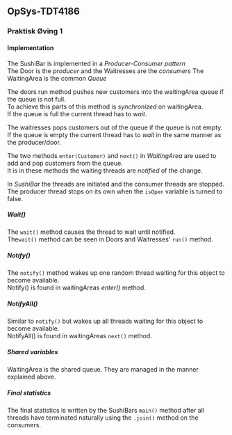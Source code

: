 ## OpSys-TDT4186
### Praktisk Øving 1  
#### Implementation
The SushiBar is implemented in a *Producer-Consumer pattern*  
The Door is the *producer*  and the Waitresses are the *consumers*
The WaitingArea is the common *Queue*

The doors run method pushes new customers into the waitingArea queue if the queue is not full.  
To achieve this parts of this method is *synchronized* on waitingArea.  
If the queue is full the current thread has to *wait*.  
   
The waitresses pops customers out of the queue if the queue is not empty.  
If the queue is empty the current thread has to *wait* in the same manner as the producer/door.

The two methods `enter(Customer)` and `next()` in *WaitingArea* are used to add and pop customers from the queue.  
It is in these methods the waiting threads are *notified* of the change.

In *SushiBar* the threads are initiated and the consumer threads are stopped.  
The producer thread stops on its own when the `isOpen` variable is turned to false.

##### Wait()
The `wait()` method causes the thread to wait until notified.  
The`wait()` method can be seen in Doors and Waitresses' `run()` method.

##### Notify()
The `notify()` method wakes up one random thread waiting for this object to become available.  
Notify() is found in waitingAreas *enter()* method.

##### NotifyAll()
Similar to `notify()` but wakes up all threads waiting for this object to become available.  
NotifyAll() is found in waitingAreas `next()` method.

##### Shared variables
WaitingArea is the shared queue. They are managed in the manner explained above.

##### Final statistics
The final statistics is written by the SushiBars `main()` method after all threads have terminated naturally using the `.join()` method on the consumers.
